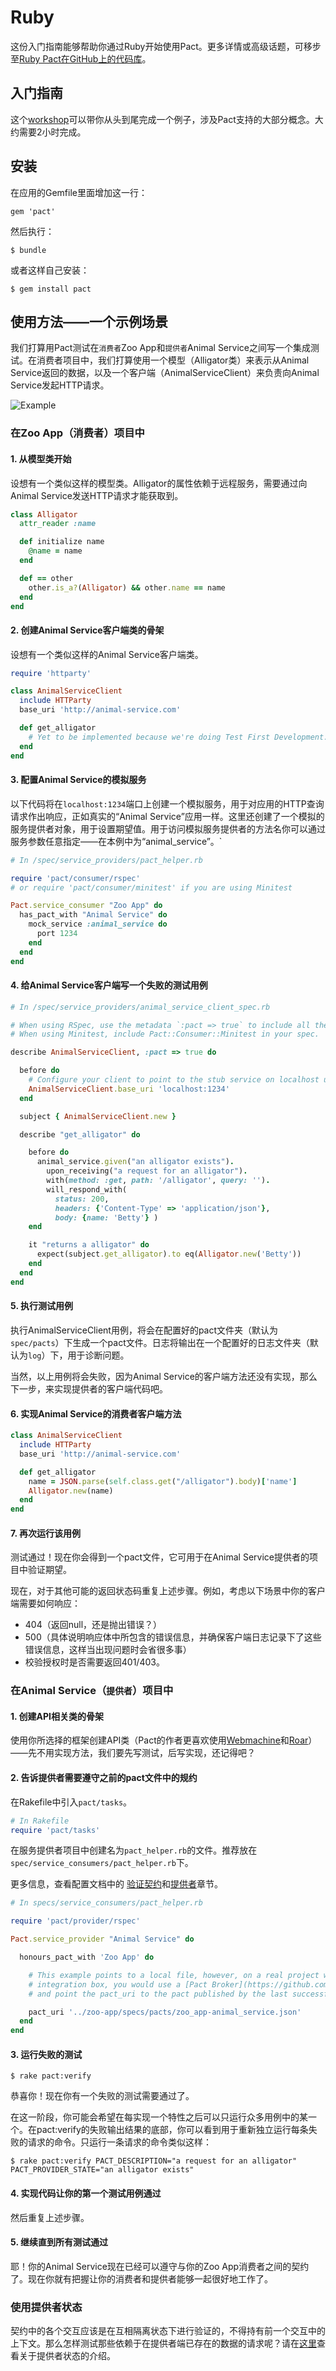 # Ruby

这份入门指南能够帮助你通过Ruby开始使用Pact。更多详情或高级话题，可移步至[Ruby Pact在GitHub上的代码库](https://github.com/realestate-com-au/pact)。

## 入门指南

这个[workshop](https://github.com/DiUS/pact-workshop-ruby-v2)可以带你从头到尾完成一个例子，涉及Pact支持的大部分概念。大约需要2小时完成。

## 安装

在应用的Gemfile里面增加这一行：

    gem 'pact'

然后执行：

    $ bundle

或者这样自己安装：

    $ gem install pact

## 使用方法——一个示例场景

我们打算用Pact测试在`消费者`Zoo App和`提供者`Animal Service之间写一个集成测试。在消费者项目中，我们打算使用一个模型（Alligator类）来表示从Animal Service返回的数据，以及一个客户端（AnimalServiceClient）来负责向Animal Service发起HTTP请求。

![Example](../media/zoo_app-animal_service.png)
### 在Zoo App（消费者）项目中

#### 1. 从模型类开始

设想有一个类似这样的模型类。Alligator的属性依赖于远程服务，需要通过向Animal Service发送HTTP请求才能获取到。

```ruby
class Alligator
  attr_reader :name

  def initialize name
    @name = name
  end

  def == other
    other.is_a?(Alligator) && other.name == name
  end
end
```

#### 2. 创建Animal Service客户端类的骨架

设想有一个类似这样的Animal Service客户端类。

```ruby
require 'httparty'

class AnimalServiceClient
  include HTTParty
  base_uri 'http://animal-service.com'

  def get_alligator
    # Yet to be implemented because we're doing Test First Development...
  end
end
```

#### 3. 配置Animal Service的模拟服务

以下代码将在`localhost:1234`端口上创建一个模拟服务，用于对应用的HTTP查询请求作出响应，正如真实的“Animal Service”应用一样。这里还创建了一个模拟的服务提供者对象，用于设置期望值。用于访问模拟服务提供者的方法名你可以通过服务参数任意指定——在本例中为“animal_service”。`

```ruby
# In /spec/service_providers/pact_helper.rb

require 'pact/consumer/rspec'
# or require 'pact/consumer/minitest' if you are using Minitest

Pact.service_consumer "Zoo App" do
  has_pact_with "Animal Service" do
    mock_service :animal_service do
      port 1234
    end
  end
end
```

#### 4. 给Animal Service客户端写一个失败的测试用例

```ruby
# In /spec/service_providers/animal_service_client_spec.rb

# When using RSpec, use the metadata `:pact => true` to include all the pact functionality in your spec.
# When using Minitest, include Pact::Consumer::Minitest in your spec.

describe AnimalServiceClient, :pact => true do

  before do
    # Configure your client to point to the stub service on localhost using the port you have specified
    AnimalServiceClient.base_uri 'localhost:1234'
  end

  subject { AnimalServiceClient.new }

  describe "get_alligator" do

    before do
      animal_service.given("an alligator exists").
        upon_receiving("a request for an alligator").
        with(method: :get, path: '/alligator', query: '').
        will_respond_with(
          status: 200,
          headers: {'Content-Type' => 'application/json'},
          body: {name: 'Betty'} )
    end

    it "returns a alligator" do
      expect(subject.get_alligator).to eq(Alligator.new('Betty'))
    end
  end
end
```

#### 5. 执行测试用例

执行AnimalServiceClient用例，将会在配置好的pact文件夹（默认为`spec/pacts`）下生成一个pact文件。日志将输出在一个配置好的日志文件夹（默认为`log`）下，用于诊断问题。

当然，以上用例将会失败，因为Animal Service的客户端方法还没有实现，那么下一步，来实现提供者的客户端代码吧。

#### 6. 实现Animal Service的消费者客户端方法

```ruby
class AnimalServiceClient
  include HTTParty
  base_uri 'http://animal-service.com'

  def get_alligator
    name = JSON.parse(self.class.get("/alligator").body)['name']
    Alligator.new(name)
  end
end
```

#### 7. 再次运行该用例

测试通过！现在你会得到一个pact文件，它可用于在Animal Service提供者的项目中验证期望。

现在，对于其他可能的返回状态码重复上述步骤。例如，考虑以下场景中你的客户端需要如何响应：

- 404（返回null，还是抛出错误？）
- 500（具体说明响应体中所包含的错误信息，并确保客户端日志记录下了这些错误信息，这样当出现问题时会省很多事）
- 校验授权时是否需要返回401/403。

### 在Animal Service（`提供者`）项目中

#### 1. 创建API相关类的骨架

使用你所选择的框架创建API类（Pact的作者更喜欢使用[Webmachine](https://github.com/webmachine/webmachine)和[Roar](https://github.com/trailblazer/roar)）——先不用实现方法，我们要先写测试，后写实现，还记得吧？

#### 2. 告诉提供者需要遵守之前的pact文件中的规约

在Rakefile中引入`pact/tasks`。

```ruby
# In Rakefile
require 'pact/tasks'
```

在服务提供者项目中创建名为`pact_helper.rb`的文件。推荐放在`spec/service_consumers/pact_helper.rb`下。

更多信息，查看配置文档中的 [验证契约](https://github.com/realestate-com-au/pact/wiki/Verifying-pacts)和[提供者](documentation/configuration.md#provider)章节。

```ruby
# In specs/service_consumers/pact_helper.rb

require 'pact/provider/rspec'

Pact.service_provider "Animal Service" do

  honours_pact_with 'Zoo App' do

    # This example points to a local file, however, on a real project with a continuous
    # integration box, you would use a [Pact Broker](https://github.com/bethesque/pact_broker) or publish your pacts as artifacts,
    # and point the pact_uri to the pact published by the last successful build.

    pact_uri '../zoo-app/specs/pacts/zoo_app-animal_service.json'
  end
end
```

#### 3. 运行失败的测试

    $ rake pact:verify
恭喜你！现在你有一个失败的测试需要通过了。

在这一阶段，你可能会希望在每实现一个特性之后可以只运行众多用例中的某一个。在pact:verify的失败输出结果的底部，你可以看到用于重新独立运行每条失败的请求的命令。只运行一条请求的命令类似这样：

    $ rake pact:verify PACT_DESCRIPTION="a request for an alligator" PACT_PROVIDER_STATE="an alligator exists"
#### 4. 实现代码让你的第一个测试用例通过

然后重复上述步骤。

#### 5. 继续直到所有测试通过

耶！你的Animal Service现在已经可以遵守与你的Zoo App消费者之间的契约了。现在你就有把握让你的消费者和提供者能够一起很好地工作了。

### 使用提供者状态

契约中的各个交互应该是在互相隔离状态下进行验证的，不得持有前一个交互中的上下文。那么怎样测试那些依赖于在提供者端已存在的数据的请求呢？请在[这里](https://github.com/realestate-com-au/pact/wiki/Provider-states)查看关于提供者状态的介绍。